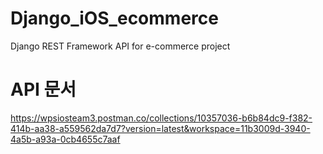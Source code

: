 # Django_iOS_ecommerce
Django REST Framework API for e-commerce project

# API 문서
https://wpsiosteam3.postman.co/collections/10357036-b6b84dc9-f382-414b-aa38-a559562da7d7?version=latest&workspace=11b3009d-3940-4a5b-a93a-0cb4655c7aaf
